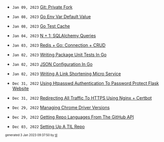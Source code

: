 
* <code>Jan 09, 2023</code> [Git: Private Fork](2023-01-09T02-40-26-git-create-private-fork.md)

* <code>Jan 08, 2023</code> [Go Env Var Default Value](2023-01-08T14-26-04-go-env-var-default-value.md)

* <code>Jan 08, 2023</code> [Go Test Cache](2023-01-08T14-21-00-go-test-cache.md)

* <code>Jan 04, 2023</code> [N + 1: SQLAlchemy Queries](2023-01-04T11-21-32-n-and-1-queries.md)

* <code>Jan 03, 2023</code> [Redis + Go: Connection + CRUD](2023-01-03T15-42-31-redis-and-go-connection-and-crud.md)

* <code>Jan 02, 2023</code> [Writing Package Unit Tests In Go](2023-01-02T18-49-38-writing-package-unit-tests-in-go.md)

* <code>Jan 02, 2023</code> [JSON Configuration In Go](2023-01-02T18-27-22-json-configuration-in-go.md)

* <code>Jan 02, 2023</code> [Writing A Link Shortening Micro Service](2023-01-02T14-28-08-writing-a-link-shortening-micro-service.md)

* <code>Dec 31, 2022</code> [Using Htpasswd Authentication To Password Protect Flask Website](2022-12-31T10-44-30-using-htpasswd-authentication-to-password-protect-flask-website.md)

* <code>Dec 31, 2022</code> [Redirecting All Traffic To HTTPS Using Nginx + Certbot](2022-12-31T10-34-48-redirecting-all-traffic-to-https-using-nginx-+-certbot.md)

* <code>Dec 29, 2022</code> [Managing Chrome Driver Versions](2022-12-29T16-27-12-managing-chrome-driver-versions.md)

* <code>Dec 29, 2022</code> [Getting Repo Languages From The GitHub API](2022-12-29T13-47-57-getting-repo-languages-from-the-github-api.md)

* <code>Dec 03, 2022</code> [Setting Up A TIL Repo](2022-12-03T02-07-49-setting-up-a-til-repo.md)


<sup><sub>generated 3 Jan 2023 09:37:50 by <a href='https://github.com/senorprogrammer/til'>til</a></sub></sup>
